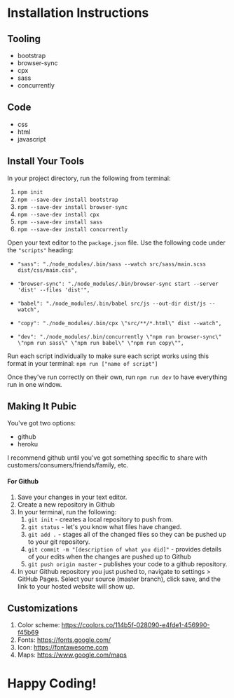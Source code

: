 # Installation Instructions

## Tooling
  * bootstrap
  * browser-sync
  * cpx
  * sass
  * concurrently

## Code
  * css
  * html
  * javascript

## Install Your Tools
In your project directory, run the following from terminal:
  1. `npm init`
  2. `npm --save-dev install bootstrap`
  3. `npm --save-dev install browser-sync`
  4. `npm --save-dev install cpx`
  5. `npm --save-dev install sass`
  6. `npm --save-dev install concurrently`

Open your text editor to the `package.json` file. Use the following code under the `"scripts"` heading:

  * `"sass": "./node_modules/.bin/sass --watch src/sass/main.scss dist/css/main.css",`

  * ``"browser-sync": "./node_modules/.bin/browser-sync start --server 'dist' --files 'dist'",``

  * ``"babel": "./node_modules/.bin/babel src/js --out-dir dist/js --watch",``


  * ``"copy": "./node_modules/.bin/cpx \"src/**/*.html\" dist --watch",``

  * `"dev": "./node_modules/.bin/concurrently \"npm run browser-sync\" \"npm run sass\" \"npm run babel\" \"npm run copy\"",`

Run each script individually to make sure each script works using this format in your terminal: `npm run ["name of script"]`

Once they've run correctly on their own, run `npm run dev` to have everything run in one window.  


## Making It Pubic
You've got two options:
  * github
  * heroku

I recommend github until you've got something specific to share with customers/consumers/friends/family, etc.

#### For Github

1. Save your changes in your text editor.
2. Create a new repository in Github
3. In your terminal, run the following:
    1. `git init` - creates a local repository to push from.
    2. `git status` - let's you know what files have changed.
    3. `git add .` - stages all of the changed files so they can be pushed up to your git repository.
    4. `git commit -m "[description of what you did]"` - provides details of your edits when the changes are pushed up to Github
    5. `git push origin master` - publishes your code to a github repository.
4. In your Github repository you just pushed to, navigate to settings > GitHub Pages.  Select your source (master branch), click save, and the link to your hosted website will show up.

## Customizations
1. Color scheme: https://coolors.co/114b5f-028090-e4fde1-456990-f45b69
2. Fonts: https://fonts.google.com/
3. Icon: https://fontawesome.com
4. Maps: https://www.google.com/maps

# Happy Coding!
